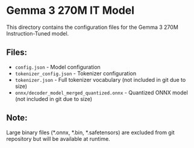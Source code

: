 # Gemma 3 270M IT Model

This directory contains the configuration files for the Gemma 3 270M Instruction-Tuned model.

## Files:
- `config.json` - Model configuration
- `tokenizer_config.json` - Tokenizer configuration
- `tokenizer.json` - Full tokenizer vocabulary (not included in git due to size)
- `onnx/decoder_model_merged_quantized.onnx` - Quantized ONNX model (not included in git due to size)

## Note:
Large binary files (*.onnx, *.bin, *.safetensors) are excluded from git repository but will be available at runtime.

